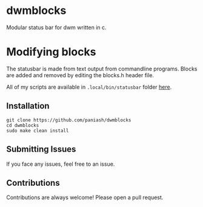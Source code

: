 # dwmblocks
Modular status bar for dwm written in c.

# Modifying blocks
The statusbar is made from text output from commandline programs.
Blocks are added and removed by editing the blocks.h header file.

All of my scripts are available in `.local/bin/statusbar` folder [here](https://github.com/paniash/dotfiles).

## Installation
```
git clone https://github.com/paniash/dwmblocks
cd dwmblocks
sudo make clean install
```

## Submitting Issues
If you face any issues, feel free to an issue. 

## Contributions
Contributions are always welcome! Please open a pull request.
